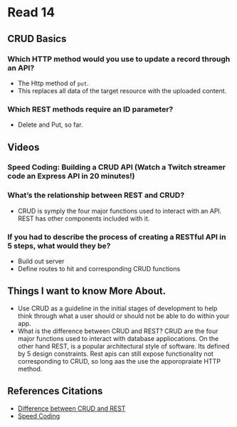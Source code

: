 # Read 14

## CRUD Basics

### Which HTTP method would you use to update a record through an API?

- The Http method of `put`.
- This replaces all data of the target resource with the uploaded content.


### Which REST methods require an ID parameter?

- Delete and Put, so far. 


## Videos

### Speed Coding: Building a CRUD API (Watch a Twitch streamer code an Express API in 20 minutes!)

### What’s the relationship between REST and CRUD?

- CRUD is symply the four major functions used to interact with an API. REST has other components included with it.

### If you had to describe the process of creating a RESTful API in 5 steps, what would they be?

- Build out server 
- Define routes to hit and corresponding CRUD functions




## Things I want to know More About.

- Use CRUD as a guideline in the initial stages of development to help think through what a user should or should not be able to do within your app.
- What is the difference between CRUD and REST? CRUD are the four major functions used to interact with database appliocations. On the other hand REST, is a popular architectural style of software. Its defined by 5 design constraints. Rest apis can still expose functionality not corresponding to CRUD, so long aas the use the apporopraiate HTTP method.


## References Citations

- [Difference between CRUD and REST](https://nordicapis.com/crud-vs-rest-whats-the-difference/)
- [Speed Coding](https://www.youtube.com/watch?v=EzNcBhSv1Wo&ab_channel=CodingGarden)


